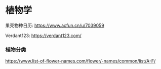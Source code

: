 # 植物学

果壳物种日历: https://www.acfun.cn/u/7039059

Verdant123: https://verdant123.com/

### 植物分类

https://www.list-of-flower-names.com/flower/-names/common/list/A-F/

